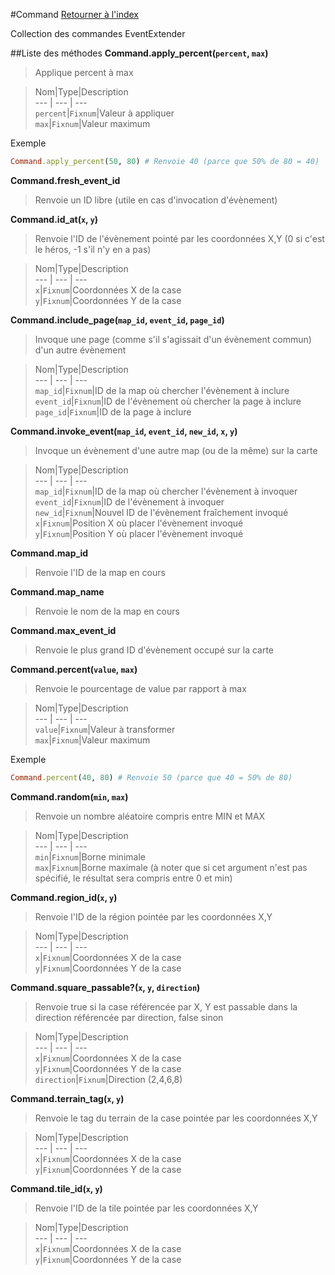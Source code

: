 #Command
[Retourner à l'index](README.md)

Collection des commandes EventExtender

##Liste des méthodes
**Command.apply_percent(`percent`, `max`)**

> Applique percent à max  
  
> Nom|Type|Description  
--- | --- | ---  
`percent`|`Fixnum`|Valeur à appliquer  
`max`|`Fixnum`|Valeur maximum  
  


Exemple  
```ruby  
Command.apply_percent(50, 80) # Renvoie 40 (parce que 50% de 80 = 40)  
```



**Command.fresh_event_id**

> Renvoie un ID libre (utile en cas d'invocation d'évènement)  
  
>   




**Command.id_at(`x`, `y`)**

> Renvoie l'ID de l'évènement pointé par les coordonnées X,Y (0 si c'est le héros, -1 s'il n'y en a pas)  
  
> Nom|Type|Description  
--- | --- | ---  
`x`|`Fixnum`|Coordonnées X de la case  
`y`|`Fixnum`|Coordonnées Y de la case  
  




**Command.include_page(`map_id`, `event_id`, `page_id`)**

> Invoque une page (comme s'il s'agissait d'un évènement commun) d'un autre évènement  
  
> Nom|Type|Description  
--- | --- | ---  
`map_id`|`Fixnum`|ID de la map où chercher l'évènement à inclure  
`event_id`|`Fixnum`|ID de l'évènement où chercher la page à inclure  
`page_id`|`Fixnum`|ID de la page à inclure  
  




**Command.invoke_event(`map_id`, `event_id`, `new_id`, `x`, `y`)**

> Invoque un évènement d'une autre map (ou de la même) sur la carte  
  
> Nom|Type|Description  
--- | --- | ---  
`map_id`|`Fixnum`|ID de la map où chercher l'évènement à invoquer  
`event_id`|`Fixnum`|ID de l'évènement à invoquer  
`new_id`|`Fixnum`|Nouvel ID de l'évènement fraîchement invoqué  
`x`|`Fixnum`|Position X où placer l'évènement invoqué  
`y`|`Fixnum`|Position Y où placer l'évènement invoqué  
  




**Command.map_id**

> Renvoie l'ID de la map en cours  
  
>   




**Command.map_name**

> Renvoie le nom de la map en cours  
  
>   




**Command.max_event_id**

> Renvoie le plus grand ID d'évènement occupé sur la carte  
  
>   




**Command.percent(`value`, `max`)**

> Renvoie le pourcentage de value par rapport à max  
  
> Nom|Type|Description  
--- | --- | ---  
`value`|`Fixnum`|Valeur à transformer  
`max`|`Fixnum`|Valeur maximum  
  


Exemple  
```ruby  
Command.percent(40, 80) # Renvoie 50 (parce que 40 = 50% de 80)  
```



**Command.random(`min`, `max`)**

> Renvoie un nombre aléatoire compris entre MIN et MAX  
  
> Nom|Type|Description  
--- | --- | ---  
`min`|`Fixnum`|Borne minimale  
`max`|`Fixnum`|Borne maximale (à noter que si cet argument n'est pas spécifié, le résultat sera compris entre 0 et min)  
  




**Command.region_id(`x`, `y`)**

> Renvoie l'ID de la région pointée par les coordonnées X,Y  
  
> Nom|Type|Description  
--- | --- | ---  
`x`|`Fixnum`|Coordonnées X de la case  
`y`|`Fixnum`|Coordonnées Y de la case  
  




**Command.square_passable?(`x`, `y`, `direction`)**

> Renvoie true si la case référencée par X, Y est passable dans la direction référencée par direction, false sinon  
  
> Nom|Type|Description  
--- | --- | ---  
`x`|`Fixnum`|Coordonnées X de la case  
`y`|`Fixnum`|Coordonnées Y de la case  
`direction`|`Fixnum`|Direction (2,4,6,8)  
  




**Command.terrain_tag(`x`, `y`)**

> Renvoie le tag du terrain de la case pointée par les coordonnées X,Y  
  
> Nom|Type|Description  
--- | --- | ---  
`x`|`Fixnum`|Coordonnées X de la case  
`y`|`Fixnum`|Coordonnées Y de la case  
  




**Command.tile_id(`x`, `y`)**

> Renvoie l'ID de la tile pointée par les coordonnées X,Y  
  
> Nom|Type|Description  
--- | --- | ---  
`x`|`Fixnum`|Coordonnées X de la case  
`y`|`Fixnum`|Coordonnées Y de la case  
  




